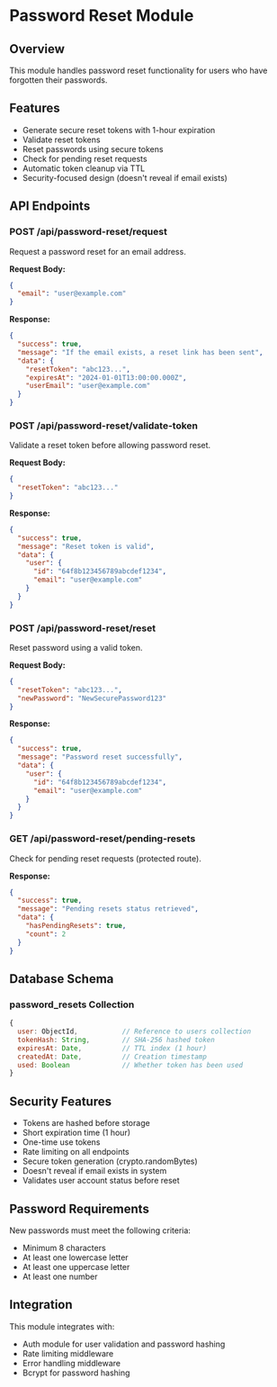 # Password Reset Module

## Overview
This module handles password reset functionality for users who have forgotten their passwords.

## Features
- Generate secure reset tokens with 1-hour expiration
- Validate reset tokens
- Reset passwords using secure tokens
- Check for pending reset requests
- Automatic token cleanup via TTL
- Security-focused design (doesn't reveal if email exists)

## API Endpoints

### POST /api/password-reset/request
Request a password reset for an email address.

**Request Body:**
```json
{
  "email": "user@example.com"
}
```

**Response:**
```json
{
  "success": true,
  "message": "If the email exists, a reset link has been sent",
  "data": {
    "resetToken": "abc123...",
    "expiresAt": "2024-01-01T13:00:00.000Z",
    "userEmail": "user@example.com"
  }
}
```

### POST /api/password-reset/validate-token
Validate a reset token before allowing password reset.

**Request Body:**
```json
{
  "resetToken": "abc123..."
}
```

**Response:**
```json
{
  "success": true,
  "message": "Reset token is valid",
  "data": {
    "user": {
      "id": "64f8b123456789abcdef1234",
      "email": "user@example.com"
    }
  }
}
```

### POST /api/password-reset/reset
Reset password using a valid token.

**Request Body:**
```json
{
  "resetToken": "abc123...",
  "newPassword": "NewSecurePassword123"
}
```

**Response:**
```json
{
  "success": true,
  "message": "Password reset successfully",
  "data": {
    "user": {
      "id": "64f8b123456789abcdef1234",
      "email": "user@example.com"
    }
  }
}
```

### GET /api/password-reset/pending-resets
Check for pending reset requests (protected route).

**Response:**
```json
{
  "success": true,
  "message": "Pending resets status retrieved",
  "data": {
    "hasPendingResets": true,
    "count": 2
  }
}
```

## Database Schema

### password_resets Collection
```javascript
{
  user: ObjectId,           // Reference to users collection
  tokenHash: String,        // SHA-256 hashed token
  expiresAt: Date,          // TTL index (1 hour)
  createdAt: Date,          // Creation timestamp
  used: Boolean             // Whether token has been used
}
```

## Security Features
- Tokens are hashed before storage
- Short expiration time (1 hour)
- One-time use tokens
- Rate limiting on all endpoints
- Secure token generation (crypto.randomBytes)
- Doesn't reveal if email exists in system
- Validates user account status before reset

## Password Requirements
New passwords must meet the following criteria:
- Minimum 8 characters
- At least one lowercase letter
- At least one uppercase letter
- At least one number

## Integration
This module integrates with:
- Auth module for user validation and password hashing
- Rate limiting middleware
- Error handling middleware
- Bcrypt for password hashing
